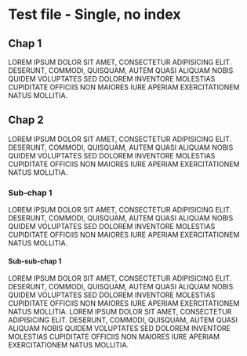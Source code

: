 # Test file - Single, no index

## Chap 1

LOREM IPSUM DOLOR SIT AMET, CONSECTETUR ADIPISICING ELIT. DESERUNT, COMMODI, QUISQUAM, AUTEM QUASI ALIQUAM NOBIS QUIDEM VOLUPTATES SED DOLOREM INVENTORE MOLESTIAS CUPIDITATE OFFICIIS NON MAIORES IURE APERIAM EXERCITATIONEM NATUS MOLLITIA.

## Chap 2

LOREM IPSUM DOLOR SIT AMET, CONSECTETUR ADIPISICING ELIT. DESERUNT, COMMODI, QUISQUAM, AUTEM QUASI ALIQUAM NOBIS QUIDEM VOLUPTATES SED DOLOREM INVENTORE MOLESTIAS CUPIDITATE OFFICIIS NON MAIORES IURE APERIAM EXERCITATIONEM NATUS MOLLITIA.

### Sub-chap 1

LOREM IPSUM DOLOR SIT AMET, CONSECTETUR ADIPISICING ELIT. DESERUNT, COMMODI, QUISQUAM, AUTEM QUASI ALIQUAM NOBIS QUIDEM VOLUPTATES SED DOLOREM INVENTORE MOLESTIAS CUPIDITATE OFFICIIS NON MAIORES IURE APERIAM EXERCITATIONEM NATUS MOLLITIA.

#### Sub-sub-chap 1

LOREM IPSUM DOLOR SIT AMET, CONSECTETUR ADIPISICING ELIT. DESERUNT, COMMODI, QUISQUAM, AUTEM QUASI ALIQUAM NOBIS QUIDEM VOLUPTATES SED DOLOREM INVENTORE MOLESTIAS CUPIDITATE OFFICIIS NON MAIORES IURE APERIAM EXERCITATIONEM NATUS MOLLITIA.
LOREM IPSUM DOLOR SIT AMET, CONSECTETUR ADIPISICING ELIT. DESERUNT, COMMODI, QUISQUAM, AUTEM QUASI ALIQUAM NOBIS QUIDEM VOLUPTATES SED DOLOREM INVENTORE MOLESTIAS CUPIDITATE OFFICIIS NON MAIORES IURE APERIAM EXERCITATIONEM NATUS MOLLITIA.
